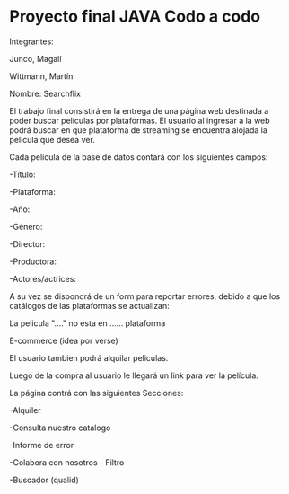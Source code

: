 # Proyecto final JAVA Codo a codo

Integrantes: 

Junco, Magalí 

Wittmann, Martín

Nombre: Searchflix 

El trabajo final consistirá en la entrega de una página web destinada a poder buscar películas por plataformas. El usuario al ingresar a la web podrá buscar en que plataforma de  streaming se encuentra alojada la pelicula que desea ver. 

Cada película de la base de datos contará con los siguientes campos: 

-Título:

-Plataforma:

-Año:

-Género:

-Director:

-Productora:

-Actores/actrices:

A su vez se dispondrá de un form para reportar errores, debido a que los catálogos de las plataformas se actualizan: 

La pelicula "...." no esta en ...... plataforma

E-commerce (idea por verse)

El usuario tambien podrá alquilar peliculas. 

Luego de la compra al usuario le llegará un link para ver la película. 

La página contrá con las siguientes Secciones: 

-Alquiler

-Consulta nuestro catalogo

-Informe de error

-Colabora con nosotros - Filtro 

-Buscador (qualid)

